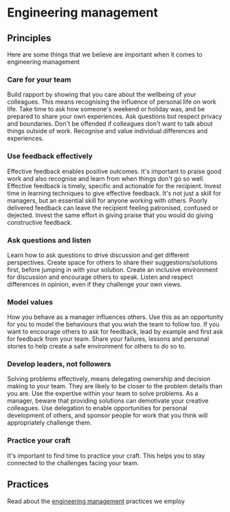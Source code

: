 # Engineering management

## Principles

Here are some things that we believe are important when it comes to engineering management

### Care for your team
Build rapport by showing that you care about the wellbeing of your colleagues.  This means recognising the influence of personal life on work life.  Take time to ask how someone's weekend or holiday was, and be prepared to share your own experiences.  Ask questions but respect privacy and boundaries.  Don't be offended if colleagues don't want to talk about things outside of work.  Recognise and value individual differences and experiences.

### Use feedback effectively
Effective feedback enables positive outcomes.  It's important to praise good work and also recognise and learn from when things don't go so well.  Effective feedback is timely, specific and actionable for the recipient.    Invest time in learning techniques to give effective feedback.  It's not just a skill for managers, but an essential skill for anyone working with others.  Poorly delivered feedback can leave the recipient feeling patronised, confused or dejected.  Invest the same effort in giving praise that you would do giving constructive feedback.

### Ask questions and listen
Learn how to ask questions to drive discussion and get different perspectives.  Create space for others to share their suggestions/solutions first, before jumping in with your solution.  Create an inclusive environment for discussion and encourage others to speak.  Listen and respect differences in opinion, even if they challenge your own views.

### Model values
How you behave as a manager influences others.  Use this as an opportunity for you to model the behaviours that you wish the team to follow too.   If you want to encourage others to ask for feedback, lead by example and first ask for feedback from your team.  Share your failures, lessons and personal stories to help create a safe environment for others to do so to.

### Develop leaders, not followers
Solving problems effectively, means delegating ownership and decision making to your team. They are likely to be closer to the problem details than you are. Use the expertise within your team to solve problems.  As a manager, beware that providing solutions can demotivate your creative colleagues.  Use delegation to enable opportunities for personal development of others, and sponsor people for work that you think will appropriately challenge them.

### Practice your craft
It's important to find time to practice your craft.  This helps you to stay connected to the challenges facing your team.  

## Practices
Read about the [engineering management](practices.md) practices we employ

